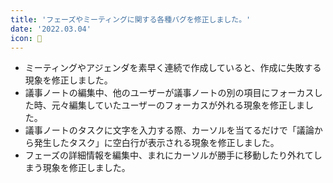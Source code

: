 ```yaml
---
title: 'フェーズやミーティングに関する各種バグを修正しました。'
date: '2022.03.04'
icon: 🐛
---
```

- ミーティングやアジェンダを素早く連続で作成していると、作成に失敗する現象を修正しました。
- 議事ノートの編集中、他のユーザーが議事ノートの別の項目にフォーカスした時、元々編集していたユーザーのフォーカスが外れる現象を修正しました。
- 議事ノートのタスクに文字を入力する際、カーソルを当てるだけで「議論から発生したタスク」に空白行が表示される現象を修正しました。
- フェーズの詳細情報を編集中、まれにカーソルが勝手に移動したり外れてしまう現象を修正しました。
